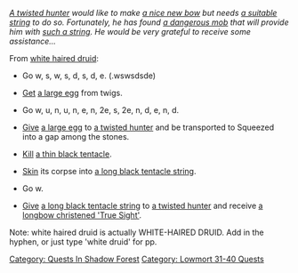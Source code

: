 *[A twisted hunter](Twisted_Hunter "wikilink") would like to make [a
nice new bow](Longbow_Christened_'True_Sight' "wikilink") but needs [a
suitable string](Long_Black_Tentacle_String "wikilink") to do so.
Fortunately, he has found [a dangerous
mob](Thin_Black_Tentacle "wikilink") that will provide him with [such a
string](Long_Black_Tentacle_String "wikilink"). He would be very
grateful to receive some assistance...*

From [white haired druid](White_Haired_Druid "wikilink"):

-   Go w, s, w, s, d, s, d, e. (.wswsdsde)

<!-- -->

-   [Get](Get "wikilink") [a large egg](Large_Egg "wikilink") from
    twigs.

<!-- -->

-   Go w, u, n, u, n, e, n, 2e, s, 2e, n, d, e, n, d.

<!-- -->

-   [Give](Give "wikilink") [a large egg](Large_Egg "wikilink") to [a
    twisted hunter](Twisted_Hunter "wikilink") and be transported to
    Squeezed into a gap among the stones.

<!-- -->

-   [Kill](Kill "wikilink") [a thin black
    tentacle](Thin_Black_Tentacle "wikilink").

<!-- -->

-   [Skin](Skin "wikilink") its corpse into [a long black tentacle
    string](Long_Black_Tentacle_String "wikilink").

<!-- -->

-   Go w.

<!-- -->

-   [Give](Give "wikilink") [a long black tentacle
    string](Long_Black_Tentacle_String "wikilink") to [a twisted
    hunter](Twisted_Hunter "wikilink") and receive [a longbow christened
    'True Sight'](Longbow_Christened_'True_Sight' "wikilink").

Note: white haired druid is actually WHITE-HAIRED DRUID. Add in the
hyphen, or just type 'white druid' for pp.

[Category: Quests In Shadow
Forest](Category:_Quests_In_Shadow_Forest "wikilink") [Category: Lowmort
31-40 Quests](Category:_Lowmort_31-40_Quests "wikilink")
